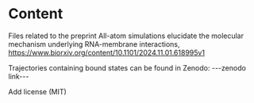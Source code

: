 # Content
Files related to the preprint All-atom simulations elucidate the molecular mechanism underlying RNA-membrane interactions, https://www.biorxiv.org/content/10.1101/2024.11.01.618995v1

Trajectories containing bound states can be found in Zenodo: ---zenodo link---

Add license (MIT)
